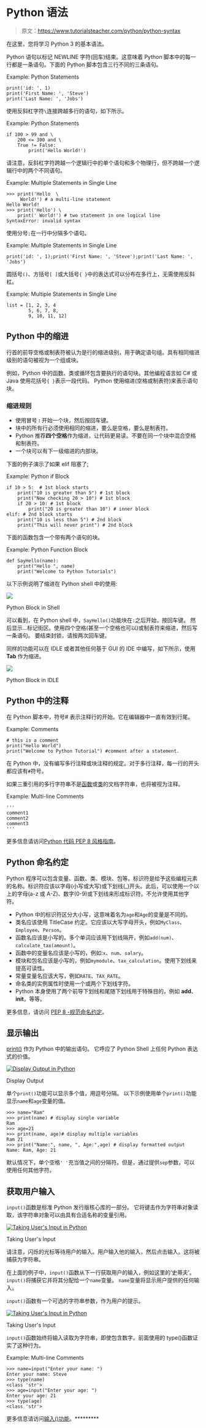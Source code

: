 # Python 语法

> 原文：<https://www.tutorialsteacher.com/python/python-syntax>

在这里，您将学习 Python 3 的基本语法。

Python 语句以标记 NEWLINE 字符(回车)结束。这意味着 Python 脚本中的每一行都是一条语句。下面的 Python 脚本包含三行不同的三条语句。

Example: Python Statements 

```
print('id: ', 1)
print('First Name: ', 'Steve')
print('Last Name: ', 'Jobs') 
```

使用反斜杠字符`\`连接跨越多行的语句，如下所示。

Example: Python Statements 

```
if 100 > 99 and \
    200 <= 300 and \
    True != False:
        print('Hello World!') 
```

请注意，反斜杠字符跨越一个逻辑行中的单个语句和多个物理行，但不跨越一个逻辑行中的两个不同语句。

Example: Multiple Statements in Single Line 

```
>>> print('Hello  \
     World!') # a multi-line statement
Hello World!
>>> print('Hello') \
    print(' World!') # two statement in one logical line
SyntaxError: invalid syntax 
```

使用分号`;`在一行中分隔多个语句。

Example: Multiple Statements in Single Line 

```
print('id: ', 1);print('First Name: ', 'Steve');print('Last Name: ', 'Jobs') 
```

圆括号`()`、方括号`[ ]`或大括号`{ }`中的表达式可以分布在多行上，无需使用反斜杠。

Example: Multiple Statements in Single Line 

```
list = [1, 2, 3, 4
        5, 6, 7, 8,
        9, 10, 11, 12] 
```

## Python 中的缩进

行首的前导空格或制表符被认为是行的缩进级别，用于确定语句组。具有相同缩进级别的语句被视为一个组或块。

例如，Python 中的函数、类或循环包含要执行的语句块。其他编程语言如 C# 或 Java 使用花括号`{ }`表示一段代码。 Python 使用缩进(空格或制表符)来表示语句块。

### 缩进规则

*   使用冒号 **:** 开始一个块，然后按回车键。
*   块中的所有行必须使用相同的缩进，要么是空格，要么是制表符。
*   Python 推荐**四个空格**作为缩进，让代码更易读。不要在同一个块中混合空格和制表符。
*   一个块可以有下一级缩进的内部块。

下面的例子演示了如果 elif 阻塞了[:](/python/python-if-elif)

Example: Python if Block 

```
if 10 > 5:  # 1st block starts
    print("10 is greater than 5") # 1st block
    print("Now checking 20 > 10") # 1st block
    if 20 > 10: # 1st block
        print("20 is greater than 10") # inner block
elif: # 2nd block starts
    print("10 is less than 5") # 2nd block
    print("This will never print") # 2nd block 
```

下面的函数包含一个带有两个语句的块。

Example: Python Function Block 

```
def SayHello(name):
    print("Hello ", name)
    print("Welcome to Python Tutorials") 
```

以下示例说明了缩进在 Python shell 中的使用:

[![](img/6bc4c1c3eae6c9bd99bbee90935b021d.png)](../../Content/images/python/indentation3.png) 

Python Block in Shell



可以看到，在 Python shell 中，`SayHello()`功能块在`:`之后开始，按回车键。 然后显示...标记街区。使用四个空格(甚至一个空格也可以)或制表符来缩进，然后写一条语句。 要结束封锁，请按两次回车键。

同样的功能可以在 IDLE 或者其他任何基于 GUI 的 IDE 中编写，如下所示，使用 **Tab** 作为缩进。

[![](img/c5c10ec4666eb65a746af25ee657fb21.png)](../../Content/images/python/indentation2.png) 

Python Block in IDLE



## Python 中的注释

在 Python 脚本中，符号# 表示注释行的开始。它在编辑器中一直有效到行尾。

Example: Comments 

```
# this is a comment
print("Hello World")
print("Welcome to Python Tutorial") #comment after a statement. 
```

在 Python 中，没有编写多行注释或块注释的规定。对于多行注释，每一行的开头都应该有`#`符号。

如果三重引用的多行字符串不是[函数](/python/python-user-defined-function)或[类](/python/python-class)的文档字符串，也将被视为注释。

Example: Multi-line Comments

```
'''
comment1
comment2
comment3
''' 

```

更多信息请访问[Python 代码 PEP 8 风格指南](https://www.python.org/dev/peps/pep-0008/)。

## Python 命名约定

Python 程序可以包含变量、函数、类、模块、包等。标识符是给予这些编程元素的名称。标识符应该以字母(小写或大写)或下划线(_)开头。此后，可以使用一个以上的字母(a-z 或 A-Z)、数字(0-9)或下划线来形成标识符。不允许使用其他字符。

*   Python 中的标识符区分大小写，这意味着名为`age`和`Age`的变量是不同的。
*   类名应该使用 TitleCase 约定。它应该以大写字母开头，例如`MyClass`、`Employee`、`Person`。
*   函数名应该是小写的。多个单词应该用下划线隔开，例如`add(num)`、`calculate_tax(amount)`。
*   函数中的变量名应该是小写的，例如:`x`、`num`、`salary`。
*   模块和包名应该是小写的，例如`mymodule`、`tax_calculation`。使用下划线来提高可读性。
*   常量变量名应该大写，例如`RATE`、`TAX_RATE`。
*   命名类的实例属性时使用一个或两个下划线字符。
*   Python 本身使用了两个前导下划线和尾随下划线用于特殊目的，例如 __add__、__init__，等等。

更多信息，请访问 [PEP 8 -规范命名约定](https://www.python.org/dev/peps/pep-0008/#prescriptive-naming-conventions)。

## 显示输出

[print()](/python/print-function) 作为 Python 中的输出语句。 它呼应了 Python Shell 上任何 Python 表达式的价值。

[![Display Output in Python](img/a581244aaea09ba75e8fa1cdf09d8cbf.png)](../../Content/images/python/print1.gif) 

Display Output



单个`print()`功能可以显示多个值，用逗号分隔。 以下示例使用单个`print()`功能显示`name`和`age`变量的值。

```
>>> name="Ram"                
>>> print(name) # display single variable
Ram
>>> age=21                          
>>> print(name, age)# display multiple variables
Ram 21
>>> print("Name:", name, ", Age:",age) # display formatted output
Name: Ram, Age: 21 
```

默认情况下，单个空格`' '`充当值之间的分隔符。但是，通过提供`sep`参数，可以使用任何其他字符。

## 获取用户输入

`input()`函数是标准 Python 发行版核心库的一部分。 它将键击作为字符串对象读取，该字符串对象可以由具有合适名称的变量引用。

[![Taking User's Input in Python](img/d8eab3a13d895b9507fd254f84c9770d.png)](../../Content/images/python/input.gif) 

Taking User's Input



请注意，闪烁的光标等待用户的输入。用户输入他的输入，然后点击输入。这将被捕获为字符串。

在上面的例子中，`input()`函数从下一行获取用户的输入，例如这里的‘史蒂夫’。 `input()`将捕获它并将其分配给一个`name`变量。 `name`变量将显示用户提供的任何输入。

`input()`函数有一个可选的字符串参数，作为用户的提示。

[![Taking User's Input in Python](img/f2caee627c16967d6d025c1c11148848.png)](../../Content/images/python/input2.gif) 

Taking User's Input



`input()`函数始终将输入读取为字符串，即使包含数字。前面使用的 type()函数证实了这种行为。

Example: Multi-line Comments 

```
>>> name=input("Enter your name: ")
Enter your name: Steve                      
>>> type(name)                     
<class 'str'>                         
>>> age=input("Enter your age: ")  
Enter your age: 21                          
>>> type(age)                      
<class 'str'> 
```

更多信息请访问[输入()功能](/python/input-function)。*********